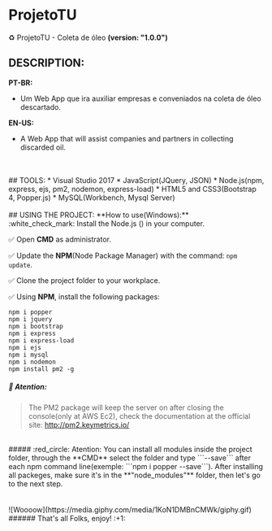 # ProjetoTU
:recycle: ProjetoTU - Coleta de óleo <b>(version: "1.0.0")</b>
<br />
## DESCRIPTION:
**PT-BR:**
</br>
* Um Web App que ira auxiliar empresas e conveniados na coleta de óleo descartado.

**EN-US:**
</br>
* A Web App that will assist companies and partners in collecting discarded oil.
<br />
<br />
## TOOLS:
* Visual Studio 2017
* JavaScript(JQuery, JSON)
* Node.js(npm, express, ejs, pm2, nodemon, express-load)
* HTML5 and CSS3(Bootstrap 4, Popper.js)
* MySQL(Workbench, Mysql Server)
<br />
<br />
## USING THE PROJECT:
**How to use(Windows):**
<br />
:white_check_mark: Install the Node.js (<https://nodejs.org/>) in your computer.

:white_check_mark: Open **CMD** as administrator.

:white_check_mark: Update the **NPM**(Node Package Manager) with the command: ```npm update```.

:white_check_mark: Clone the project folder to your workplace.

:white_check_mark: Using **NPM**, install the following packages:

```
npm i popper
npm i jquery
npm i bootstrap
npm i express
npm i express-load
npm i ejs
npm i mysql
npm i nodemon
npm install pm2 -g
```
##### :red_circle: Atention:
> The PM2 package will keep the server on after closing the console(only at AWS Ec2), check the documentation at the official site: <http://pm2.keymetrics.io/>

<br/>
##### :red_circle: Atention:
You can install all modules inside the project folder, through the **CMD** select the folder and type ```--save``` after each npm command line(exemple: ```npm i popper --save```).
After installing all packeges, make sure it's in the **"node_modules"** folder, then let's go to the next step.
<br/>

<br/>

<br/>
![Woooow](https://media.giphy.com/media/1KoN1DMBnCMWk/giphy.gif)
###### That's all Folks, enjoy! :+1: